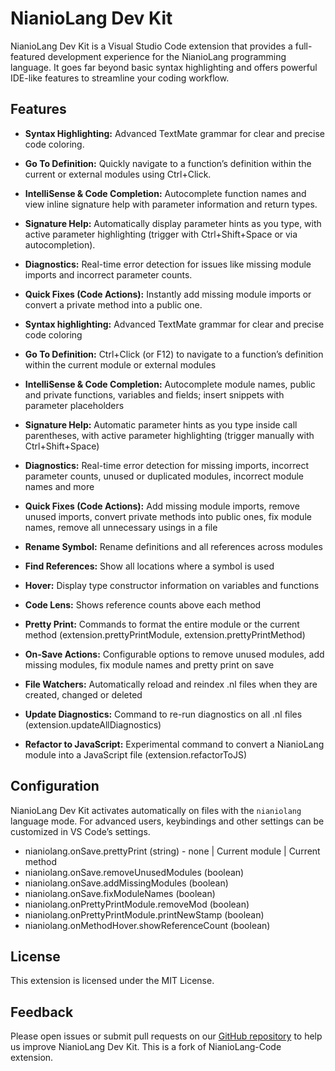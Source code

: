 # NianioLang Dev Kit

NianioLang Dev Kit is a Visual Studio Code extension that provides a full-featured development experience for the NianioLang programming language. It goes far beyond basic syntax highlighting and offers powerful IDE-like features to streamline your coding workflow.

## Features

- **Syntax Highlighting:** Advanced TextMate grammar for clear and precise code coloring.
- **Go To Definition:** Quickly navigate to a function’s definition within the current or external modules using Ctrl+Click.
- **IntelliSense & Code Completion:** Autocomplete function names and view inline signature help with parameter information and return types.
- **Signature Help:** Automatically display parameter hints as you type, with active parameter highlighting (trigger with Ctrl+Shift+Space or via autocompletion).
- **Diagnostics:** Real-time error detection for issues like missing module imports and incorrect parameter counts.
- **Quick Fixes (Code Actions):** Instantly add missing module imports or convert a private method into a public one.


- **Syntax highlighting:** Advanced TextMate grammar for clear and precise code coloring
- **Go To Definition:** Ctrl+Click (or F12) to navigate to a function’s definition within the current module or external modules
- **IntelliSense & Code Completion:** Autocomplete module names, public and private functions, variables and fields; insert snippets with parameter placeholders
- **Signature Help:** Automatic parameter hints as you type inside call parentheses, with active parameter highlighting (trigger manually with Ctrl+Shift+Space)
- **Diagnostics:** Real-time error detection for missing imports, incorrect parameter counts, unused or duplicated modules, incorrect module names and more
- **Quick Fixes (Code Actions):** Add missing module imports, remove unused imports, convert private methods into public ones, fix module names, remove all unnecessary usings in a file
- **Rename Symbol:** Rename definitions and all references across modules
- **Find References:** Show all locations where a symbol is used
- **Hover:** Display type constructor information on variables and functions
- **Code Lens:** Shows reference counts above each method
- **Pretty Print:** Commands to format the entire module or the current method (extension.prettyPrintModule, extension.prettyPrintMethod)
- **On-Save Actions:** Configurable options to remove unused modules, add missing modules, fix module names and pretty print on save
- **File Watchers:** Automatically reload and reindex .nl files when they are created, changed or deleted
- **Update Diagnostics:** Command to re-run diagnostics on all .nl files (extension.updateAllDiagnostics)
- **Refactor to JavaScript:** Experimental command to convert a NianioLang module into a JavaScript file (extension.refactorToJS)

## Configuration

NianioLang Dev Kit activates automatically on files with the `nianiolang` language mode. For advanced users, keybindings and other settings can be customized in VS Code’s settings.
- nianiolang.onSave.prettyPrint (string) - none | Current module | Current method
- nianiolang.onSave.removeUnusedModules (boolean)
- nianiolang.onSave.addMissingModules (boolean)
- nianiolang.onSave.fixModuleNames (boolean)
- nianiolang.onPrettyPrintModule.removeMod (boolean)
- nianiolang.onPrettyPrintModule.printNewStamp (boolean)
- nianiolang.onMethodHover.showReferenceCount (boolean)

## License

This extension is licensed under the MIT License.

## Feedback

Please open issues or submit pull requests on our [GitHub repository](https://github.com/padr-atinea/NianioLang-Dev-Kit) to help us improve NianioLang Dev Kit.
This is a fork of NianioLang-Code extension.
